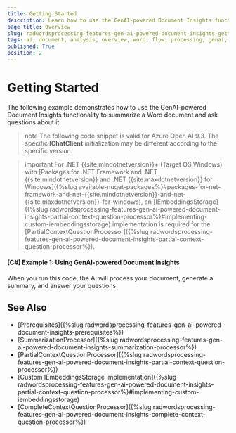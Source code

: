 ```yaml
---
title: Getting Started
description: Learn how to use the GenAI-powered Document Insights functionality to summarize a Word document with WordsProcessing.
page_title: Overview
slug: radwordsprocessing-features-gen-ai-powered-document-insights-getting-started
tags: ai, document, analysis, overview, word, flow, processing, genai, powered, insights
published: True
position: 2
---
```


# Getting Started

The following example demonstrates how to use the GenAI-powered Document Insights functionality to summarize a Word document and ask questions about it:

>note The following code snippet is valid for Azure Open AI 9.3. The specific **IChatClient** initialization may be different according to the specific version.

>important For .NET {{site.mindotnetversion}}+ (Target OS Windows) with [Packages for .NET Framework and .NET {{site.mindotnetversion}} and .NET {{site.maxdotnetversion}} for Windows]({%slug available-nuget-packages%}#packages-for-net-framework-and-net-{{site.mindotnetversion}}-and-net-{{site.maxdotnetversion}}-for-windows), an [IEmbeddingsStorage]({%slug radwordsprocessing-features-gen-ai-powered-document-insights-partial-context-question-processor%}#implementing-custom-iembeddingsstorage) implementation is required for the [PartialContextQuestionProcessor]({%slug radwordsprocessing-features-gen-ai-powered-document-insights-partial-context-question-processor%}).

#### __[C#] Example 1: Using GenAI-powered Document Insights__

<snippet id='libraries-flow-features-gen-ai-getting-started'/>

When you run this code, the AI will process your document, generate a summary, and answer your questions.

<!-- >note A sample runnable project is available in the Document Processing SDK: [AIConnectorDemo](https://github.com/telerik/document-processing-sdk/tree/master/WordsProcessing/AIConnectorDemo). -->

## See Also

* [Prerequisites]({%slug radwordsprocessing-features-gen-ai-powered-document-insights-prerequisites%})
* [SummarizationProcessor]({%slug radwordsprocessing-features-gen-ai-powered-document-insights-summarization-processor%})
* [PartialContextQuestionProcessor]({%slug radwordsprocessing-features-gen-ai-powered-document-insights-partial-context-question-processor%})
* [Custom IEmbeddingsStorage Implementation]({%slug radwordsprocessing-features-gen-ai-powered-document-insights-partial-context-question-processor%}#implementing-custom-iembeddingsstorage)
* [CompleteContextQuestionProcessor]({%slug radwordsprocessing-features-gen-ai-powered-document-insights-complete-context-question-processor%})

